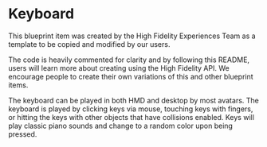 # Keyboard

This blueprint item was created by the High Fidelity Experiences Team as a template to be copied and modified by our users. 

The code is heavily commented for clarity and by following this README, users will learn more about creating using the High Fidelity API. We encourage people to create their own variations of this and other blueprint items.

The keyboard can be played in both HMD and desktop by most avatars. The keyboard is played by clicking keys via mouse, touching keys with fingers, or hitting the keys with other objects that have collisions enabled. Keys will play classic piano sounds and change to a random color upon being pressed.





